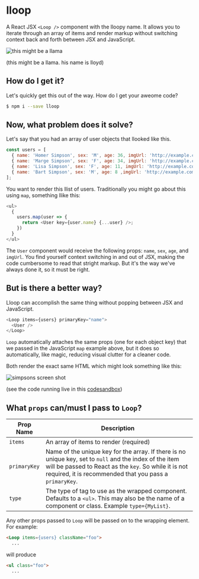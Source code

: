# lloop
A React JSX `<Loop />` component with the lloopy name.
It allows you to iterate through an array of items and render markup without switching context back and forth
between JSX and JavaScript.

![this might be a llama](https://github.com/donavon/lloop/blob/master/img/llama-small.png?raw=true)

(this might be a llama. his name is lloyd)

## How do I get it?

Let's quickly get this out of the way. How do I get your aweome code?

```sh
$ npm i --save lloop
```

## Now, what problem does it solve?

Let's say that you had an array of user objects that llooked like this.

```js
const users = [
  { name: 'Homer Simpson', sex: 'M', age: 36, imgUrl: 'http://example.com/homer.png' },
  { name: 'Marge Simpson', sex: 'F', age: 34, imgUrl: 'http://example.com/marge.png' },
  { name: 'Lisa Simpson', sex: 'F', age: 11, imgUrl: 'http://example.com/lisa.png' },
  { name: 'Bart Simpson', sex: 'M', age: 8 ,imgUrl: 'http://example.com/bart.png' },
];
```

You want to render this llist of users.
Traditionally you might go about this using `map`, something llike this:

```js
<ul>
  {
    users.map(user => {
      return <User key={user.name} {...user} />;
    })
  }
</ul>
```

The `User` component would receive the following props:
`name`, `sex`, `age`, and `imgUrl`.
You find yourself context switching in and out of JSX, making the code cumbersome to read that stright markup.
But it's the way we've always done it, so it must be right.

## But is there a better way?

Lloop can accomplish the same thing without popping
between JSX and JavaScript.

```js
<Loop items={users} primaryKey="name">
  <User />
</Loop>
```

`Loop` automatically attaches the same props (one for each object key) that we passed in the JavaScript `map`
example above, but it does so automatically, like magic, reducing visual clutter for a cleaner code.

Both render the exact same HTML which might look something like this:

![simpsons screen shot](https://raw.githubusercontent.com/donavon/lloop/master/img/lloop-screen-shot.png)

(see the code running live in this [codesandbox](https://codesandbox.io/s/ZkLVy722))

## What `props` can/must I pass to `Loop`?

| Prop Name  | Description |
| ---------- | ----------- |
| `items`      | An array of items to render (required) |
| `primaryKey` | Name of the unique key for the array. If there is no unique key, set to `null` and the index of the item will be passed to React as the `key`. So while it is not required, it is recommended that you pass a `primaryKey`. |
| `type`       | The type of tag to use as the wrapped component. Defaults to a `<ul>`. This may also be the name of a component or class. Example `type={MyList}`. |

Any other props passed to `Loop` will be passed on to the wrapping element. For example:
```html
<Loop items={users} className="foo">
  ...
```
will produce
```html
<ul class="foo">
  ...
```
